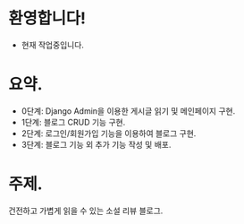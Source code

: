 # 환영합니다!
- 현재 작업중입니다.

# 요약.
- 0단계: Django Admin을 이용한 게시글 읽기 및 메인페이지 구현.
- 1단계: 블로그 CRUD 기능 구현.
- 2단계: 로그인/회원가입 기능을 이용하여 블로그 구현.
- 3단계: 블로그 기능 외 추가 기능 작성 및 배포.

# 주제.
건전하고 가볍게 읽을 수 있는 소설 리뷰 블로그.